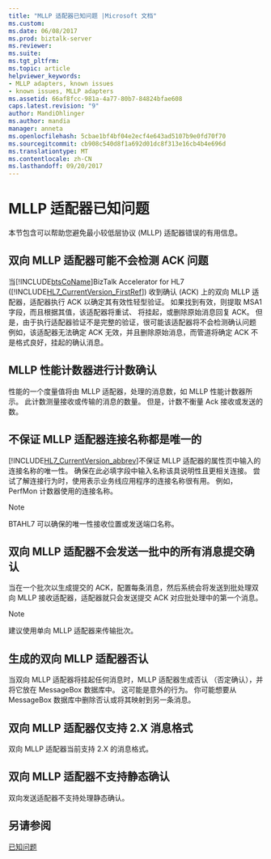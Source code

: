 ```yaml
---
title: "MLLP 适配器已知问题 |Microsoft 文档"
ms.custom: 
ms.date: 06/08/2017
ms.prod: biztalk-server
ms.reviewer: 
ms.suite: 
ms.tgt_pltfrm: 
ms.topic: article
helpviewer_keywords:
- MLLP adapters, known issues
- known issues, MLLP adapters
ms.assetid: 66af8fcc-981a-4a77-80b7-84824bfae608
caps.latest.revision: "9"
author: MandiOhlinger
ms.author: mandia
manager: anneta
ms.openlocfilehash: 5cbae1bf4bf04e2ecf4e643ad5107b9e0fd70f70
ms.sourcegitcommit: cb908c540d8f1a692d01dc8f313e16cb4b4e696d
ms.translationtype: MT
ms.contentlocale: zh-CN
ms.lasthandoff: 09/20/2017
---
```

# <a name="mllp-adapter-known-issues"></a>MLLP 适配器已知问题
本节包含可以帮助您避免最小较低层协议 (MLLP) 适配器错误的有用信息。  
  
## <a name="two-way-mllp-adapter-might-not-detect-a-problem-with-an-ack"></a>双向 MLLP 适配器可能不会检测 ACK 问题  
 当[!INCLUDE[btsCoName](../../includes/btsconame-md.md)]BizTalk Accelerator for HL7 ([!INCLUDE[HL7_CurrentVersion_FirstRef](../../includes/hl7-currentversion-firstref-md.md)]) 收到确认 (ACK) 上的双向 MLLP 适配器，适配器执行 ACK 以确定其有效性轻型验证。 如果找到有效，则提取 MSA1 字段，而且根据其值，该适配器将重试、 将挂起，或删除原始消息回复 ACK。 但是，由于执行适配器验证不是完整的验证，很可能该适配器将不会检测确认问题 例如，该适配器无法确定 ACK 无效，并且删除原始消息，而管道将确定 ACK 不是格式良好，挂起的确认消息。  
  
## <a name="mllp-performance-counters-do-not-count-acks"></a>MLLP 性能计数器进行计数确认  
 性能的一个度量值将由 MLLP 适配器，处理的消息数，如 MLLP 性能计数器所示。 此计数测量接收或传输的消息的数量。 但是，计数不衡量 Ack 接收或发送的数。  
  
## <a name="mllp-adapter-connection-names-are-not-guaranteed-to-be-unique"></a>不保证 MLLP 适配器连接名称都是唯一的  
 [!INCLUDE[HL7_CurrentVersion_abbrev](../../includes/hl7-currentversion-abbrev-md.md)]不保证 MLLP 适配器的属性页中输入的连接名称的唯一性。 确保在此必填字段中输入名称该具说明性且更相关连接。 尝试了解连接行为时，使用表示业务线应用程序的连接名称很有用。 例如，PerfMon 计数器使用的连接名称。  
  
> [!NOTE]
>  BTAHL7 可以确保的唯一性接收位置或发送端口名称。  
  
## <a name="two-way-mllp-adapters-do-not-send-commit-acks-for-all-messages-in-a-batch"></a>双向 MLLP 适配器不会发送一批中的所有消息提交确认  
 当在一个批次以生成提交的 ACK，配置每条消息，然后系统会将发送到批处理双向 MLLP 接收适配器，适配器就只会发送提交 ACK 对应批处理中的第一个消息。  
  
> [!NOTE]
>  建议使用单向 MLLP 适配器来传输批次。  
  
## <a name="nak-generated-by-two-way-mllp-adapter"></a>生成的双向 MLLP 适配器否认  
 当双向 MLLP 适配器将挂起任何消息时，MLLP 适配器生成否认 （否定确认），并将它放在 MessageBox 数据库中。 这可能是意外的行为。 你可能想要从 MessageBox 数据库中删除否认或将其映射到另一条消息。  
  
## <a name="two-way-mllp-adapter-only-supports-the-2x-message-format"></a>双向 MLLP 适配器仅支持 2.X 消息格式  
 双向 MLLP 适配器当前支持 2.X 的消息格式。  
  
## <a name="two-way-mllp-adapter-does-not-support-static-acknowledgments"></a>双向 MLLP 适配器不支持静态确认  
 双向发送适配器不支持处理静态确认。  
  
## <a name="see-also"></a>另请参阅  
 [已知问题](../../adapters-and-accelerators/accelerator-hl7/known-issues1.md)